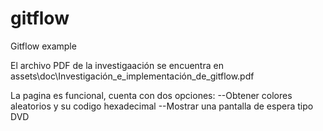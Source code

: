# gitflow
Gitflow example

El archivo PDF de la investigaación se encuentra en assets\doc\Investigación_e_implementación_de_gitflow.pdf

La pagina es funcional, cuenta con dos opciones:
  --Obtener colores aleatorios y su codigo hexadecimal 
  --Mostrar una pantalla de espera tipo DVD
